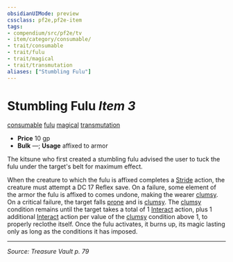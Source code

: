 ```yaml
---
obsidianUIMode: preview
cssclass: pf2e,pf2e-item
tags:
- compendium/src/pf2e/tv
- item/category/consumable/
- trait/consumable
- trait/fulu
- trait/magical
- trait/transmutation
aliases: ["Stumbling Fulu"]
---
```

# Stumbling Fulu *Item 3*  
[consumable](consumable.md "Consumable Item Trait")  [fulu](fulu-som.md "Fulu Item Trait")  [magical](magical.md "Magical Item Trait")  [transmutation](transmutation.md "Transmutation School Trait")  

- **Price** 10 gp
- **Bulk** —; **Usage** affixed to armor

The kitsune who first created a stumbling fulu advised the user to tuck the fulu under the target's belt for maximum effect.

When the creature to which the fulu is affixed completes a [Stride](stride.md) action, the creature must attempt a DC 17 Reflex save. On a failure, some element of the armor the fulu is affixed to comes undone, making the wearer [clumsy](conditions.md#Clumsy). On a critical failure, the target falls [prone](conditions.md#Prone) and is [clumsy](conditions.md#Clumsy). The [clumsy](conditions.md#Clumsy) condition remains until the target takes a total of 1 [Interact](interact.md) action, plus 1 additional [Interact](interact.md) action per value of the [clumsy](conditions.md#Clumsy) condition above 1, to properly reclothe itself. Once the fulu activates, it burns up, its magic lasting only as long as the conditions it has imposed.


---
*Source: Treasure Vault p. 79*